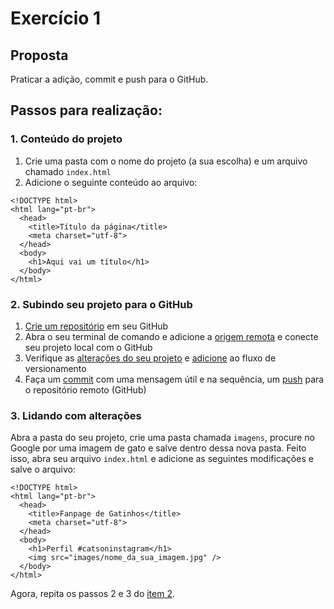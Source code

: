 

# Exercício 1

## Proposta

Praticar a adição, commit e push para o GitHub.

## Passos para realização:

### 1. Conteúdo do projeto

1. Crie uma pasta com o nome do projeto \(a sua escolha\) e um arquivo chamado `index.html`
2. Adicione o seguinte conteúdo ao arquivo:

```markup
<!DOCTYPE html>
<html lang="pt-br">
  <head>
    <title>Título da página</title>
    <meta charset="utf-8">
  </head>
  <body>
    <h1>Aqui vai um título</h1>
  </body>
</html>
```

### 2. Subindo seu projeto para o GitHub

1. [Crie um repositório](../git-e-github/setup.md) em seu GitHub
2. Abra o seu terminal de comando e adicione a [origem remota](../ciclo-de-vida-basico/criando-um-repositorio.md) e conecte seu projeto local com o GitHub
3. Verifique as [alterações do seu projeto](../ciclo-de-vida-basico/comandos-mais-utilizados.md#git-status) e [adicione](../ciclo-de-vida-basico/comandos-mais-utilizados.md#git-add) ao fluxo de versionamento
4. Faça um [commit](../ciclo-de-vida-basico/comandos-mais-utilizados.md#git-commit) com uma mensagem útil e na sequência, um [push](../ciclo-de-vida-basico/comandos-mais-utilizados.md#git-push) para o repositório remoto \(GitHub\)

### 3. Lidando com alterações

Abra a pasta do seu projeto, crie uma pasta chamada `imagens`, procure no Google por uma imagem de gato e salve dentro dessa nova pasta. Feito isso, abra seu arquivo `index.html` e adicione as seguintes modificações e salve o arquivo:

```markup
<!DOCTYPE html>
<html lang="pt-br">
  <head>
    <title>Fanpage de Gatinhos</title>
    <meta charset="utf-8">
  </head>
  <body>
    <h1>Perfil #catsoninstagram</h1>
    <img src="images/nome_da_sua_imagem.jpg" />
  </body>
</html>
```

Agora, repita os passos 2 e 3 do [item 2](exercicio-1.md#2-subindo-seu-projeto-para-o-github).  
